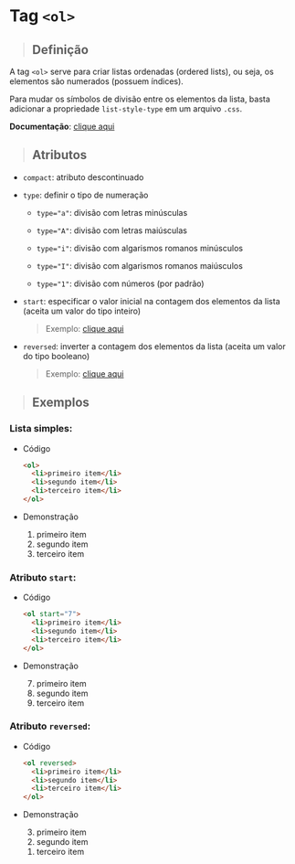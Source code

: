 # Tag `<ol>`

> ## **Definição**

A tag `<ol>` serve para criar listas ordenadas (ordered lists), ou seja, os elementos são numerados (possuem índices).

Para mudar os símbolos de divisão entre os elementos da lista, basta adicionar a propriedade `list-style-type` em um arquivo `.css`.

**Documentação**: [clique aqui](https://developer.mozilla.org/pt-BR/docs/Web/HTML/Element/ol)

> ## **Atributos**

* `compact`: atributo descontinuado
 
* `type`: definir o tipo de numeração

  * `type="a"`: divisão com letras minúsculas

  * `type="A"`: divisão com letras maiúsculas

  * `type="i"`: divisão com algarismos romanos minúsculos

  * `type="I"`: divisão com algarismos romanos maiúsculos

  * `type="1"`: divisão com números (por padrão)
  
* `start`: especificar o valor inicial na contagem dos elementos da lista (aceita um valor do tipo inteiro)

  > Exemplo: [clique aqui](#exemplo-usando-start)

* `reversed`: inverter a contagem dos elementos da lista (aceita um valor do tipo booleano)

  > Exemplo: [clique aqui](#exemplo-usando-reversed)

> ## **Exemplos**

### Lista simples:

* Código
  
  ```html
  <ol>
    <li>primeiro item</li>
    <li>segundo item</li>
    <li>terceiro item</li>
  </ol>
  ```

* Demonstração

  <ol>
    <li>primeiro item</li>
    <li>segundo item</li>
    <li>terceiro item</li>
  </ol>
  
### Atributo `start`:

* Código
  
  ```html
  <ol start="7">
    <li>primeiro item</li>
    <li>segundo item</li>
    <li>terceiro item</li>
  </ol>
  ```

* Demonstração

  <ol start="7">
    <li>primeiro item</li>
    <li>segundo item</li>
    <li>terceiro item</li>
  </ol>
  
### Atributo `reversed`:

* Código
  
  ```html
  <ol reversed>
    <li>primeiro item</li>
    <li>segundo item</li>
    <li>terceiro item</li>
  </ol>
  ```

* Demonstração

  <ol reversed>
    <li>primeiro item</li>
    <li>segundo item</li>
    <li>terceiro item</li>
  </ol>